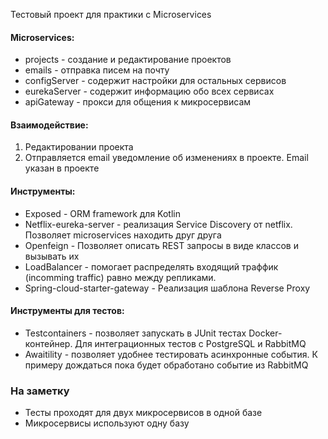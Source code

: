 Тестовый проект для практики с Microservices

#### Microservices:
- projects - создание и редактирование проектов
- emails - отправка писем на почту
- configServer - содержит настройки для остальных сервисов
- eurekaServer - содержит информацию обо всех сервисах
- apiGateway - прокси для общения к микросервисам
#### Взаимодействие:
1. Редактировании проекта 
2. Отправляется email уведомление об изменениях 
   в проекте. Email указан в проекте

#### Инструменты: 
- Exposed - ORM framework для Kotlin
- Netflix-eureka-server - реализация Service Discovery от netflix. 
  Позволяет microservices находить друг друга
- Openfeign - Позволяет описать REST запросы в виде классов и вызывать их
- LoadBalancer - помогает распределять входящий траффик (incomming traffic) равно между репликами.
- Spring-cloud-starter-gateway - Реализация шаблона Reverse Proxy

#### Инструменты для тестов:
- Testcontainers - позволяет запускать в JUnit тестах Docker-контейнер. 
  Для интеграционных тестов с PostgreSQL и RabbitMQ
- Awaitility - позволяет удобнее тестировать асинхронные события.
К примеру дождаться пока будет обработано событие из RabbitMQ

### На заметку
- Тесты проходят для двух микросервисов в одной базе
- Микросервисы используют одну базу

